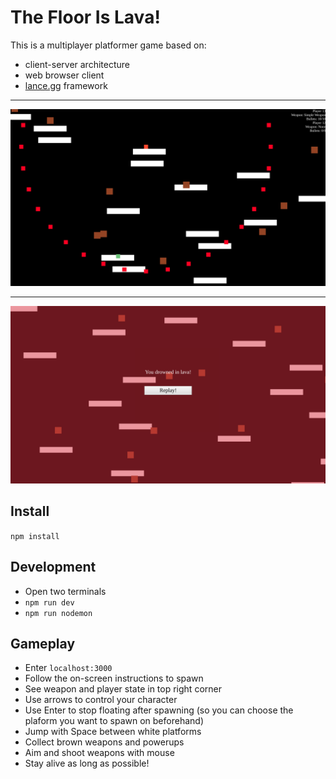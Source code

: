# The Floor Is Lava!

This is a multiplayer platformer game based on:
- client-server architecture
- web browser client
- [lance.gg](https://lance-gg.github.io) framework

---

![Gameplay showcase](lava-gameplay.png)

---

![Game over screen](game-over.png)


## Install

`npm install`


## Development

- Open two terminals
- `npm run dev`
- `npm run nodemon`

## Gameplay

- Enter `localhost:3000`
- Follow the on-screen instructions to spawn
- See weapon and player state in top right corner
- Use arrows to control your character
- Use Enter to stop floating after spawning (so you can choose the plaform you want to spawn on beforehand)
- Jump with Space between white platforms
- Collect brown weapons and powerups
- Aim and shoot weapons with mouse
- Stay alive as long as possible!

